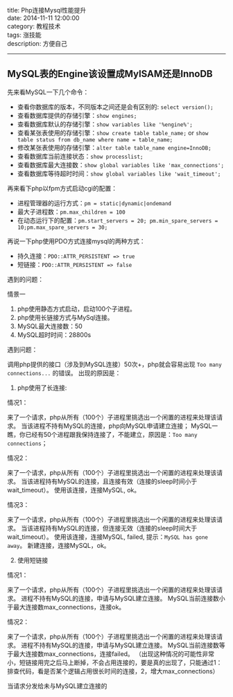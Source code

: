 title: Php连接Mysql性能提升<br/>
date: 2014-11-11 12:00:00 <br/>
category: 教程技术<br/>
tags: 涨技能<br/>
description: 方便自己<br/>

---


## MySQL表的Engine该设置成MyISAM还是InnoDB ##

先来看MySQL一下几个命令：

- 查看你数据库的版本，不同版本之间还是会有区别的: `select version();`
- 查看数据库提供的存储引擎：`show engines;` 
- 查看数据库默认的存储引擎：`show variables like '%engine%';`
- 查看某张表使用的存储引擎：`show create table table_name;` or `show table status from db_name where name = table_name;`
- 修改某张表使用的存储引擎：`alter table table_name engine=InnoDB;`
- 查看数据库当前连接状态：`show processlist;`
- 查看数据库最大连接数：`show global variables like 'max_connections';`
- 查看数据库等待超时时间：`show global variables like 'wait_timeout';`

再来看下php以fpm方式启动cgi的配置：

- 进程管理器的运行方式：`pm = static|dynamic|ondemand`
- 最大子进程数：`pm.max_children = 100`
- 在动态运行下的配置：`pm.start_servers = 20; pm.min_spare_servers = 10;pm.max_spare_servers = 30;`

再说一下php使用PDO方式连接mysql的两种方式：

- 持久连接：`PDO::ATTR_PERSISTENT => true`
- 短链接：`PDO::ATTR_PERSISTENT => false`

遇到的问题：

情景一

1. php使用静态方式启动，启动100个子进程。
2. php使用长链接方式与MySql连接。
3. MySQL最大连接数：50
4. MySQL超时时间：28800s

遇到问题：

调用php提供的接口（涉及到MySQL连接）50次+，php就会容易出现 `Too many connections...` 的错误。
出现的原因是：

1. php使用了长连接:

情况1：

来了一个请求，php从所有（100个）子进程里挑选出一个闲置的进程来处理该请求。
当该进程不持有MySQL的连接，php向MySQL申请建立连接；
MySQL一瞧，你已经有50个进程跟我保持连接了，不能建立，原因是：`Too many connections`；

情况2：

来了一个请求，php从所有（100个）子进程里挑选出一个闲置的进程来处理该请求。
当该进程持有MySQL的连接，且连接有效（连接的sleep时间小于wait_timeout）。
使用该连接，连接MySQL, ok。

情况3：

来了一个请求，php从所有（100个）子进程里挑选出一个闲置的进程来处理该请求。
当该进程持有MySQL的连接，但连接无效（连接的sleep时间大于wait_timeout）。
使用该连接，连接MySQL, failed, 提示：`MySQL has gone away`。
新建连接，连接MySQL，ok。


2. 使用短链接

情况1：

来了一个请求，php从所有（100个）子进程里挑选出一个闲置的进程来处理该请求。
进程不持有MySQL的连接，申请与MySQL建立连接。
MySQL当前连接数小于最大连接数max_connections，连接ok。

情况2：

来了一个请求，php从所有（100个）子进程里挑选出一个闲置的进程来处理该请求。
进程不持有MySQL的连接，申请与MySQL建立连接。
MySQL当前连接数等于最大连接数max_connections，连接failed。
（出现这种情况的可能性非常小，短链接用完之后马上断掉，不会占用连接的，要是真的出现了，只能通过1：排查代码，看是否某个逻辑占用很长时间的连接，2，增大max_connections）



当请求分发给未与MySQL建立连接的






